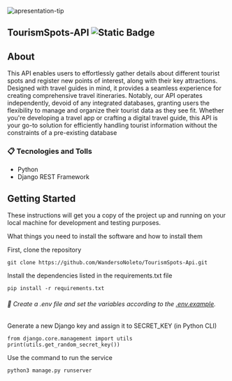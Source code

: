 ![apresentation-tip](https://github.com/WandersoNoleto/TourismSpots-Api/blob/main/documentation/assets/logo-api.png)

## TourismSpots-API ![Static Badge](https://img.shields.io/badge/status-developing-yellow)




## About

This API enables users to effortlessly gather details about different tourist spots and register new points of interest, along with their key attractions. Designed with travel guides in mind, it provides a seamless experience for creating comprehensive travel itineraries. Notably, our API operates independently, devoid of any integrated databases, granting users the flexibility to manage and organize their tourist data as they see fit. Whether you're developing a travel app or crafting a digital travel guide, this API is your go-to solution for efficiently handling tourist information without the constraints of a pre-existing database

### :clipboard: Tecnologies and Tolls
* Python
* Django REST Framework

## Getting Started

These instructions will get you a copy of the project up and running on your local machine for development and testing purposes. 



What things you need to install the software and how to install them

First, clone the repository
```
git clone https://github.com/WandersoNoleto/TourismSpots-Api.git
```
Install the dependencies listed in the requirements.txt file
```
pip install -r requirements.txt
```
###### :key: Create a .env file and set the variables according to the [.env.example](https://github.com/WandersoNoleto/TourismSpots-Api/blob/main/tourism_spots/.env.example).
Generate a new Django key and assign it to SECRET_KEY (in Python CLI)
```
from django.core.management import utils
print(utils.get_random_secret_key())
```

Use the command to run the service
```
python3 manage.py runserver
```

